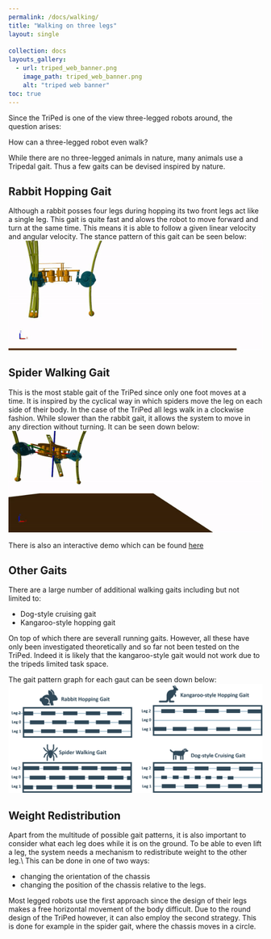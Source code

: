 ```yaml
---
permalink: /docs/walking/
title: "Walking on three legs"
layout: single

collection: docs
layouts_gallery:
  - url: triped_web_banner.png
    image_path: triped_web_banner.png
    alt: "triped web banner"
toc: true
---
```


Since the TriPed is one of the view three-legged robots around, the question arises:

How can a three-legged robot even walk?


While there are no three-legged animals in nature, many animals use a Tripedal gait.
Thus a few gaits can be devised inspired by nature.



## Rabbit Hopping Gait

Although a rabbit posses four legs during hopping its two front legs act like a single leg.
This gait is quite fast and alows the robot to move forward and turn at the same time.
This means it is able to follow a given linear velocity and angular velocity.
The stance pattern of this gait can be seen below:
![rabbit gait](https://raw.githubusercontent.com/TriPed-Robot/TriPed-Robot.github.io/master/images/rabbit_gait.gif)


## Spider Walking Gait
This is the most stable gait of the TriPed since only one foot moves at a time.
It is inspired by the cyclical way in which spiders move the leg on each side of their body.
In the case of the TriPed all legs walk in a clockwise fashion.
While slower than the rabbit gait, it allows the system to move in any direction without turning.
It can be seen down below:
![spider walking gait](https://raw.githubusercontent.com/TriPed-Robot/TriPed-Robot.github.io/master/images/triped_walking.gif)

There is also an interactive demo which can be found [here](https://triped-robot.github.io/docs/matlab_getting_started/)

## Other Gaits
There are a large number of additional walking gaits including but not limited to:
- Dog-style cruising gait
- Kangaroo-style hopping gait


On top of which there are severall running gaits.
However, all these have only been investigated theoretically and so far not been tested on the TriPed.
Indeed it is likely that the kangaroo-style gait would not work due to the tripeds limited task space.


The gait pattern graph for each gaut can be seen down below:
![gait patterns](https://raw.githubusercontent.com/TriPed-Robot/TriPed-Robot.github.io/master/images/gait_patterns.png)




## Weight Redistribution
Apart from the multitude of possible gait patterns, it is also important to consider what each leg does while it is on the ground.
To be able to even lift a leg, the system needs a mechanism to redistribute weight to the other leg.\\
This can be done in one of two ways:
- changing the orientation of the chassis
- changing the position of the chassis relative to the legs.

Most legged robots use the first approach since the design of their legs makes a free horizontal movement of the body difficult.
Due to the round design of the TriPed however, it can also employ the second strategy.
This is done for example in the spider gait, where the chassis moves in a circle.